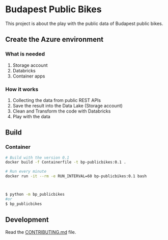 
# Budapest Public Bikes
This project is about the play with the public data of Budapest public bikes.

## Create the Azure environment
### What is needed
1. Storage account
2. Databricks
3. Container apps

### How it works
1. Collecting the data from public REST APIs
2. Save the result into the Data Lake (Storage account)
3. Clean and Transform the code with Databricks
4. Play with the data

## Build
### Container

```bash
# Build with the version 0.1
docker build -f Containerfile -t bp-publicbikes:0.1 .

# Run every minute
docker run -it --rm -e RUN_INTERVAL=60 bp-publicbikes:0.1 bash
```

```bash

```


```py

```

```bash
$ python -m bp_publicbikes
#or
$ bp_publicbikes
```

## Development

Read the [CONTRIBUTING.md](CONTRIBUTING.md) file.
